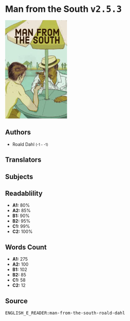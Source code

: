 # Man from the South <kbd>v2.5.3</kbd>

![](./cover.medium.jpg "")

## Authors


 - Roald Dahl <small>(-1 - -1)</small>

## Translators



## Subjects



## Readablility


 - **A1:** 80%
 - **A2:** 85%
 - **B1:** 90%
 - **B2:** 95%
 - **C1:** 99%
 - **C2:** 100%

## Words Count


 - **A1:** 275
 - **A2:** 100
 - **B1:** 102
 - **B2:** 85
 - **C1:** 58
 - **C2:** 12

## Source


<kbd>ENGLISH_E_READER:man-from-the-south-roald-dahl</kbd>
